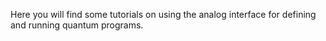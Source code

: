 Here you will find some tutorials on using the analog interface for defining and running quantum programs.
